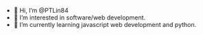 - 👋 Hi, I’m @PTLin84
- 👀 I’m interested in software/web development.
- 🌱 I’m currently learning javascript web development and python.

<!---
PTLin84/PTLin84 is a ✨ special ✨ repository because its `README.md` (this file) appears on your GitHub profile.
You can click the Preview link to take a look at your changes.
--->
